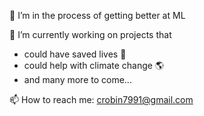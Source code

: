 🌱 I’m in the process of getting better at ML

🔭 I’m currently working on projects that 
- could have saved lives :ship:
- could help with climate change :earth_americas:
- and many more to come...

📫 How to reach me: crobin7991@gmail.com 
